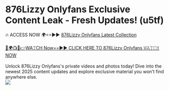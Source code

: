 # 876Lizzy Onlyfans Exclusive Content Leak - Fresh Updates! (u5tf)

🔥 ACCESS NOW 🌍==►► <a href="https://tinyurl.com/kvy9nzfs" rel="nofollow">876Lizzy Onlyfans Latest Collection</a>
<br><br>
[🔴🌍📺📱👉WA𝚃CH Now==►► CLICK HERE TO 876Lizzy Onlyfans 𝚆𝙰𝚃𝙲𝙷 NOW](https://tinyurl.com/kvy9nzfs)
<br><br>
Unlock 876Lizzy Onlyfans's private videos and photos today! Dive into the newest 2025 content updates and explore exclusive material you won’t find anywhere else.
<br>
<a href="https://tinyurl.com/kvy9nzfs" rel="nofollow" data-target="animated-image.originalLink"><img src="https://camo.githubusercontent.com/8a4f000d20f83aca3bf7ec5f350d767afa0574a8a352519fd8cfa583a6f93a33/68747470733a2f2f692e696d6775722e636f6d2f644a486b345a712e676966" data-canonical-src="https://i.imgur.com/dJHk4Zq.gif" style="max-width: 100%; display: inline-block;" data-target="animated-image.originalImage"></a>
<br>
